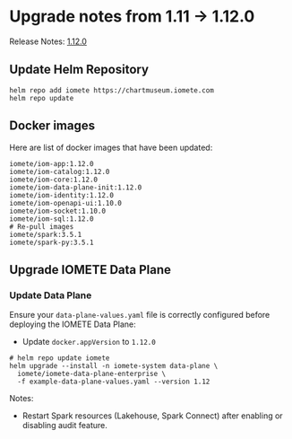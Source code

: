 # Upgrade notes from 1.11 -> 1.12.0

Release Notes: [1.12.0](../release-notes.md)

## Update Helm Repository

```shell
helm repo add iomete https://chartmuseum.iomete.com
helm repo update
```

## Docker images

Here are list of docker images that have been updated:

```shell
iomete/iom-app:1.12.0
iomete/iom-catalog:1.12.0
iomete/iom-core:1.12.0
iomete/iom-data-plane-init:1.12.0
iomete/iom-identity:1.12.0
iomete/iom-openapi-ui:1.10.0
iomete/iom-socket:1.10.0
iomete/iom-sql:1.12.0
# Re-pull images
iomete/spark:3.5.1
iomete/spark-py:3.5.1
```

## Upgrade IOMETE Data Plane

### Update Data Plane

Ensure your `data-plane-values.yaml` file is correctly configured before deploying the IOMETE Data Plane:
  - Update `docker.appVersion` to `1.12.0`

```shell
# helm repo update iomete
helm upgrade --install -n iomete-system data-plane \
  iomete/iomete-data-plane-enterprise \
  -f example-data-plane-values.yaml --version 1.12
```

Notes:
- Restart Spark resources (Lakehouse, Spark Connect) after enabling or disabling audit feature.  


